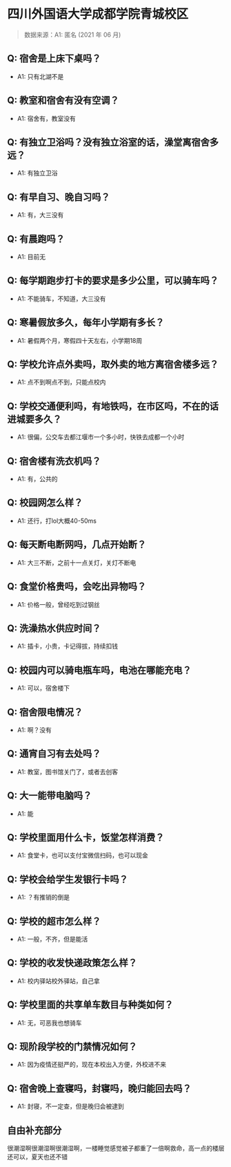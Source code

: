 # 四川外国语大学成都学院青城校区

> 数据来源：A1: 匿名 (2021 年 06 月)

## Q: 宿舍是上床下桌吗？

- A1: 只有北湖不是

## Q: 教室和宿舍有没有空调？

- A1: 宿舍有，教室没有

## Q: 有独立卫浴吗？没有独立浴室的话，澡堂离宿舍多远？

- A1: 有独立卫浴

## Q: 有早自习、晚自习吗？

- A1: 有，大三没有

## Q: 有晨跑吗？

- A1: 目前无

## Q: 每学期跑步打卡的要求是多少公里，可以骑车吗？

- A1: 不能骑车，不知道，大三没有

## Q: 寒暑假放多久，每年小学期有多长？

- A1: 暑假两个月，寒假四十天左右，小学期18周

## Q: 学校允许点外卖吗，取外卖的地方离宿舍楼多远？

- A1: 点不到啊点不到，只能点校内

## Q: 学校交通便利吗，有地铁吗，在市区吗，不在的话进城要多久？

- A1: 很偏，公交车去都江堰市一个多小时，快铁去成都一个小时

## Q: 宿舍楼有洗衣机吗？

- A1: 有，公共的

## Q: 校园网怎么样？

- A1: 还行，打lol大概40-50ms

## Q: 每天断电断网吗，几点开始断？

- A1: 大三不断，之前十一点关灯，关灯不断电

## Q: 食堂价格贵吗，会吃出异物吗？

- A1: 价格一般，曾经吃到过钢丝

## Q: 洗澡热水供应时间？

- A1: 插卡，小贵，卡记得拔，持续扣钱

## Q: 校园内可以骑电瓶车吗，电池在哪能充电？

- A1: 可以，宿舍楼下

## Q: 宿舍限电情况？

- A1: 啊？没有

## Q: 通宵自习有去处吗？

- A1: 教室，图书馆关门了，或者去创客

## Q: 大一能带电脑吗？

- A1: 能

## Q: 学校里面用什么卡，饭堂怎样消费？

- A1: 食堂卡，也可以支付宝微信扫码，也可以现金

## Q: 学校会给学生发银行卡吗？

- A1: ？有推销的倒是

## Q: 学校的超市怎么样？

- A1: 一般，不齐，但是能活

## Q: 学校的收发快递政策怎么样？

- A1: 校内驿站校外驿站，自己拿

## Q: 学校里面的共享单车数目与种类如何？

- A1: 无，可恶我也想骑车

## Q: 现阶段学校的门禁情况如何？

- A1: 因为疫情还挺严的，现在本校出入方便，外校进不来

## Q: 宿舍晚上查寝吗，封寝吗，晚归能回去吗？

- A1: 封寝，不一定查，但是晚归会被逮到

## 自由补充部分

很潮湿啊很潮湿啊很潮湿啊，一楼睡觉感觉被子都重了一倍啊救命，高一点的楼层还可以，夏天也还不错